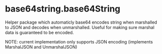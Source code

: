 # base64string.base64String

Helper package which automaticly base64 encodes string when marshalled to JSON and decodes when unmarshalled.
Useful for making sure marshal data is guaranteed to be encoded.

NOTE: current implementation only supports JSON encoding (implements MarshalJSON and UnmarshalJSON)